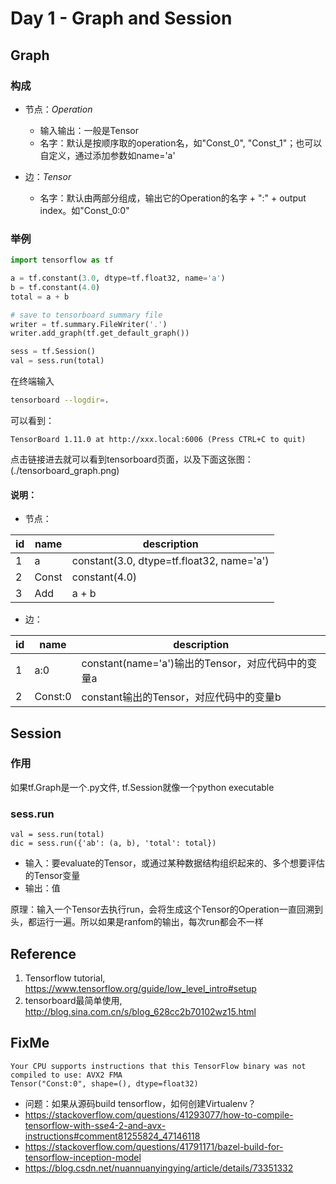# Day 1 - Graph and Session

## Graph

### 构成

* 节点：*Operation*
  * 输入输出：一般是Tensor
  * 名字：默认是按顺序取的operation名，如"Const_0", "Const_1"；也可以自定义，通过添加参数如name='a'

* 边：*Tensor*
  * 名字：默认由两部分组成，输出它的Operation的名字 + ":" + output index。如"Const_0:0"


### 举例

```python
import tensorflow as tf

a = tf.constant(3.0, dtype=tf.float32, name='a')
b = tf.constant(4.0)
total = a + b

# save to tensorboard summary file
writer = tf.summary.FileWriter('.')
writer.add_graph(tf.get_default_graph())

sess = tf.Session()
val = sess.run(total)
```

在终端输入
```bash
tensorboard --logdir=.
```

可以看到：
```
TensorBoard 1.11.0 at http://xxx.local:6006 (Press CTRL+C to quit)
```

点击链接进去就可以看到tensorboard页面，以及下面这张图：
(./tensorboard_graph.png)

#### 说明：
* 节点：

| id | name | description |
| --- | --- | ----------- |
| 1 | a | constant(3.0, dtype=tf.float32, name='a') |
| 2 | Const | constant(4.0) |
| 3 | Add | a + b |
  
* 边：

| id | name | description |
| --- | --- | ----------- |
| 1 | a:0 | constant(name='a')输出的Tensor，对应代码中的变量a |
| 2 | Const:0 | constant输出的Tensor，对应代码中的变量b |

## Session

### 作用

如果tf.Graph是一个.py文件, tf.Session就像一个python executable

### sess.run
```
val = sess.run(total)
dic = sess.run({'ab': (a, b), 'total': total})
```
* 输入：要evaluate的Tensor，或通过某种数据结构组织起来的、多个想要评估的Tensor变量
* 输出：值

原理：输入一个Tensor去执行run，会将生成这个Tensor的Operation一直回溯到头，都运行一遍。所以如果是ranfom的输出，每次run都会不一样


## Reference
1. Tensorflow tutorial, https://www.tensorflow.org/guide/low_level_intro#setup
2. tensorboard最简单使用, http://blog.sina.com.cn/s/blog_628cc2b70102wz15.html

## FixMe
```
Your CPU supports instructions that this TensorFlow binary was not compiled to use: AVX2 FMA
Tensor("Const:0", shape=(), dtype=float32)
```
- 问题：如果从源码build tensorflow，如何创建Virtualenv？
- https://stackoverflow.com/questions/41293077/how-to-compile-tensorflow-with-sse4-2-and-avx-instructions#comment81255824_47146118
- https://stackoverflow.com/questions/41791171/bazel-build-for-tensorflow-inception-model
- https://blog.csdn.net/nuannuanyingying/article/details/73351332
